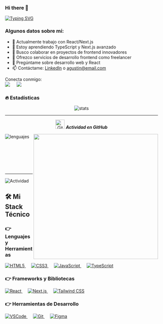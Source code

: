 ### Hi there 👋

[![Typing SVG](https://readme-typing-svg.herokuapp.com?font=Architects+Daughter&color=7AF79A&size=30&lines=Hola!+soy+Agustin!;Soy+Frontend+Developer)](https://git.io/typing-svg)

<h3> Algunos datos sobre mí: </h3>

- 🔭 Actualmente trabajo con React/Next.js
- 🌱 Estoy aprendiendo TypeScript y Next.js avanzado
- 👯 Busco colaborar en proyectos de frontend innovadores
- 🤔 Ofrezco servicios de desarrollo frontend como freelancer
- 💬 Pregúntame sobre desarrollo web y React
- 📫 Contáctame: [LinkedIn](www.linkedin.com/in/agustin-birarelli-5a0645232) o agustin@email.com

<p>Conecta conmigo:
<br>	
<a target="_blank" href="www.linkedin.com/in/agustin-birarelli-5a0645232"><img src="https://img.shields.io/badge/-LinkedIn-0077B5?style=for-the-badge&logo=Linkedin&logoColor=white"></img></a>
&emsp;
<a target="_blank" href="mailto:[agusbira398@gmail.com]"><img src="https://img.shields.io/badge/-Gmail-D14836?style=for-the-badge&logo=Gmail&logoColor=white"></img></a>
&emsp;


### 🔥 Estadísticas
<p align="center"><img src="https://github-readme-stats.vercel.app/api?username=AgusBira&theme=gruvbox&show_icons=true" alt="stats"/></p>

<hr>
<p align="center">
 <img src="https://media.giphy.com/media/W5eoZHPpUx9sapR0eu/giphy.gif" width="30px" alt="Git"/>&nbsp;<i><b>Actividad en GitHub</b></i></p>
 
<p><img align="left" src="https://github-readme-stats.vercel.app/api/top-langs?username=AgusBira&show_icons=true&theme=gruvbox&layout=compact" alt="lenguajes" /></p>
<p>&nbsp;<img align="right" src="https://github-readme-streak-stats.herokuapp.com/?user=AgusBira&theme=gruvbox" width="410" /></p>
<br><br><br><br><br>

<hr>

![Actividad](https://github-profile-summary-cards.vercel.app/api/cards/profile-details?username=AgusBira&theme=gruvbox)

## 🛠️ Mi Stack Técnico

### 👉 Lenguajes y Herramientas
<p align="left"> 
  <a href="https://developer.mozilla.org/en-US/docs/Web/HTML">
    <img alt="HTML5" src="https://img.shields.io/badge/HTML5-E34F26?style=for-the-badge&logo=html5&logoColor=white"/>
  </a>
  &emsp;
  <a href="https://developer.mozilla.org/en-US/docs/Web/CSS">
    <img alt="CSS3" src="https://img.shields.io/badge/CSS3-1572B6?style=for-the-badge&logo=css3&logoColor=white"/>
  </a>
  &emsp;
  <a href="https://javascript.info/">
    <img alt="JavaScript" src="https://img.shields.io/badge/JavaScript-F7DF1E?style=for-the-badge&logo=javascript&logoColor=black"/>
  </a>
  &emsp;
  <a href="https://www.typescriptlang.org/">
    <img alt="TypeScript" src="https://img.shields.io/badge/TypeScript-007ACC?style=for-the-badge&logo=typescript&logoColor=white"/>
  </a>
</p>

### 👉 Frameworks y Bibliotecas
<p align="left">
  <a href="https://reactjs.org/">
    <img alt="React" src="https://img.shields.io/badge/React-20232A?style=for-the-badge&logo=react&logoColor=61DAFB"/>
  </a>
  &emsp;
  <a href="https://nextjs.org/">
    <img alt="Next.js" src="https://img.shields.io/badge/Next.js-000000?style=for-the-badge&logo=nextdotjs&logoColor=white"/>
  </a>
  &emsp;
  <a href="https://tailwindcss.com/">
    <img alt="Tailwind CSS" src="https://img.shields.io/badge/Tailwind_CSS-38B2AC?style=for-the-badge&logo=tailwind-css&logoColor=white"/>
  </a>
</p>

### 👉 Herramientas de Desarrollo
<p align="left">
  <a href="https://code.visualstudio.com/">
    <img alt="VSCode" src="https://img.shields.io/badge/VSCode-0078D4?style=for-the-badge&logo=visual%20studio%20code&logoColor=white"/>
  </a>
  &emsp;
  <a href="https://git-scm.com/">
    <img alt="Git" src="https://img.shields.io/badge/Git-F05032?style=for-the-badge&logo=git&logoColor=white"/>
  </a>
  &emsp;
  <a href="https://www.figma.com/">
    <img alt="Figma" src="https://img.shields.io/badge/Figma-F24E1E?style=for-the-badge&logo=figma&logoColor=white"/>
  </a>
</p>


<br/>
